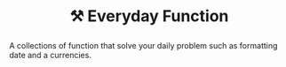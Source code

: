 # <p style="text-align: center">⚒ Everyday Function</p>

A collections of function that solve your daily problem such as formatting date and a currencies.
